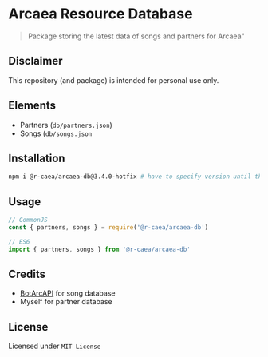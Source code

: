 # Arcaea Resource Database
> Package storing the latest data of songs and partners for Arcaea"

## Disclaimer
This repository (and package) is intended for personal use only.

## Elements
- Partners (`db/partners.json`)
- Songs (`db/songs.json`

## Installation
```sh
npm i @r-caea/arcaea-db@3.4.0-hotfix # have to specify version until the newer version comes out
```

## Usage
```javascript
// CommonJS
const { partners, songs } = require('@r-caea/arcaea-db')

// ES6
import { partners, songs } from '@r-caea/arcaea-db'
```

## Credits
- [BotArcAPI](https://github.com/TheSnowfield/BotArcAPI) for song database
- Myself for partner database

## License
Licensed under `MIT License`
